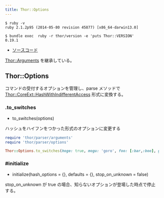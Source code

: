 ```yaml
---
title: Thor::Options
---
```


```
$ ruby -v
ruby 2.1.2p95 (2014-05-80 revision 45877) [x86_64-darwin13.0]
```

```
$ bundle exec  ruby -r thor/version -e 'puts Thor::VERSION'
0.19.1
```

* [ソースコード](https://github.com/erikhuda/thor/blob/master/lib/thor/parser/options.rb)

[Thor::Arguments](/thor/parser/arguments/) を継承している。

Thor::Options
---

コマンドの受付するオプションを管理し、parse メソッドで [Thor::CoreExt::HashWithIndifferentAccess](/thor/core_ext/hash_with_indifirent_access) 形式に変換する。

### .to_switches

* to_switches(options)

ハッシュをハイフンをつかった形式のオプションに変更する

```ruby
require 'thor/parser/arguments'
require 'thor/parser/options'

Thor::Options.to_switches(hoge: true, mogu: 'goro', foo: [:bar,:boo], guru: {key: :hoge}) # => "--hoge --mogu \"goro\" --foo :bar :boo --guru key:hoge"
```

### #initialize

* initialize(hash_options = {}, defaults = {}, stop_on_unknown = false)

stop_on_unknown が true の場合、知らないオプションが登場した時点で停止する。
